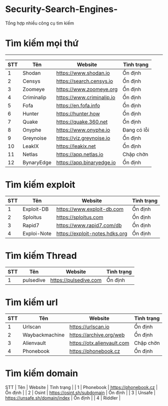 # Security-Search-Engines- 
Tổng hợp nhiều công cụ tìm kiếm

# Tìm kiếm mọi thứ
-----------------------

STT | Tên | Website | Tình trạng |
| -------------------- | --------- | --------- | --------- |
| 1 | Shodan | https://www.shodan.io | Ổn định |
| 2 | Censys | https://search.censys.io | Ổn định |
| 3 | Zoomeye | https://www.zoomeye.org | Ổn định |
| 4 | Criminalip| https://www.criminalip.io | Ổn định |
| 5 | Fofa | https://en.fofa.info | Ổn định |
| 6 | Hunter | https://hunter.how | Ổn định |
| 7 | Quake | https://quake.360.net | Ổn định |
| 8 | Onyphe | https://www.onyphe.io | Đang có lỗi |
| 9 | Greynoise | https://viz.greynoise.io | Ổn định |
| 10 | LeakIX | https://leakix.net | Ổn định |
| 11 | Netlas | https://app.netlas.io | Chập chờn |
| 12 | BynaryEdge | https://app.binaryedge.io | Ổn định |


# Tìm kiếm exploit

STT | Tên | Website | Tình trạng |
| -------------------- | --------- | --------- | --------- |
| 1 | Exploit-DB | https://www.exploit-db.com | Ổn định |
| 2 | Sploitus | https://sploitus.com | Ổn định |
| 3 | Rapid7 | https://www.rapid7.com/db | Ổn định |
| 4 | Exploi-Note | https://exploit-notes.hdks.org | Ổn định |


# Tìm kiếm Thread

STT | Tên | Website | Tình trạng |
| -------------------- | --------- | --------- | --------- |
| 1 | pulsedive | https://pulsedive.com | Ổn định |


# Tìm kiếm url
STT | Tên | Website | Tình trạng |
| -------------------- | --------- | --------- | --------- |
| 1 | Urlscan | https://urlscan.io | Ổn định |
| 2 | Waybackmachine | https://archive.org/web | Ổn định |
| 3 | Alienvault | https://otx.alienvault.com | Chập chờn |
| 4 | Phonebook | https://phonebook.cz | Ổn định |


# Tìm kiếm domain
STT | Tên | Website | Tình trạng |
| 1 | Phonebook | https://phonebook.cz | Ổn định |
| 2 | Osint | https://osint.sh/subdomain | Ổn định |
| 3 | Unsafe | https://unsafe.sh/domain/index | Ổn định |
| 4 | Riddler | 
